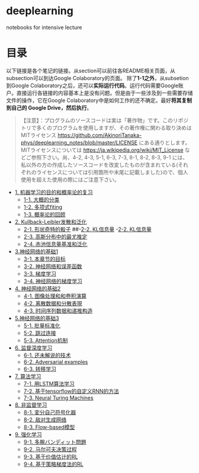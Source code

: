 # deeplearning
notebooks for intensive lecture

# 目录
以下链接是各个笔记的链接。从section可以前往各README相关页面，从subsection可以到达Google Colaboratory的页面。
除了**1-1之外**，从subsetion到Google Colaboratory之后，还可以**实际运行代码**。运行代码需要Google账户。直接运行各链接的内容基本上是没有问题。但是由于一些涉及到一些需要存储文件的操作，它在Google Colaboratory中是如何工作的还不确定。最好**将其复制到自己的 Google Drive，然后执行**。

> 【注意】：プログラムのソースコードは実は「著作物」です。このリポジトリで多くのプログラムを使用しますが、その著作権に関わる取り決めはMITライセンス https://github.com/AkinoriTanaka-phys/deeplearning_notes/blob/master/LICENSE にある通りとします。MITライセンスについては https://ja.wikipedia.org/wiki/MIT_License などご参照下さい。尚、4-2, 4-3, 5-1, 6-3, 7-3, 8-1, 8-2, 8-3, 9-1 には、私以外の方の作成したソースコードを改変したものが含まれている(それぞれのライセンスについては引用箇所や末尾に記載しました)ので、個人使用を超えた使用の際にはご注意下さい。

- [1. 机器学习的目的和概率论的复习](https://github.com/AkinoriTanaka-phys/deeplearning_notes/blob/master/section1/README.md)
    - [1-1. 大概的分类](https://colab.research.google.com/github/AkinoriTanaka-phys/deeplearning_notes/blob/master/section1/1-1.ipynb)
    - [1-2. 多项式fiting](https://colab.research.google.com/github/AkinoriTanaka-phys/deeplearning_notes/blob/master/section1/1-2.ipynb)
    - [1-3. 概率论的回顾](https://colab.research.google.com/github/AkinoriTanaka-phys/deeplearning_notes/blob/master/section1/1-3.ipynb)
- [2. Kullback-Leibler发散和泛化](https://github.com/AkinoriTanaka-phys/deeplearning_notes/blob/master/section2/README.md)
    - [2-1. 形状奇特的骰子](https://colab.research.google.com/github/AkinoriTanaka-phys/deeplearning_notes/blob/master/section2/2-1.ipynb)
    ##-[2-2. KL信息量](https://colab.research.google.com/github/AkinoriTanaka-phys/deeplearning_notes/blob/master/section2/2-2.ipynb)
     -[2-2. KL信息量](https://colab.research.google.com/github/shuphy124/deeplearning_notes/blob/master/section2/section2-2_translation.ipynb)
    - [2-3. 高斯分布中的最尤推定](https://colab.research.google.com/github/AkinoriTanaka-phys/deeplearning_notes/blob/master/section2/2-3.ipynb)
    - [2-4. 赤池信息量基准和泛化](https://colab.research.google.com/github/AkinoriTanaka-phys/deeplearning_notes/blob/master/section2/2-4.ipynb)
- [3.神经网络的基础1](https://github.com/AkinoriTanaka-phys/deeplearning_notes/blob/master/section3/README.md)
    - [3-1. 本章节的目标](https://colab.research.google.com/github/shuphy124/deeplearning_notes/blob/master/section3/3-1-trans.ipynb)
    - [3-2. 神经网络和误差函数](https://colab.research.google.com/github/AkinoriTanaka-phys/deeplearning_notes/blob/master/section3/3-2.ipynb)
    - [3-3. 梯度学习](https://colab.research.google.com/github/AkinoriTanaka-phys/deeplearning_notes/blob/master/section3/3-3.ipynb)
    - [3-4. 神经网络的梯度学习](https://colab.research.google.com/github/AkinoriTanaka-phys/deeplearning_notes/blob/master/section3/3-4.ipynb)
- [4. 神经网络的基础2](https://github.com/AkinoriTanaka-phys/deeplearning_notes/blob/master/section4/README.md)
    - [4-1. 图像处理和和卷积演算](https://colab.research.google.com/github/AkinoriTanaka-phys/deeplearning_notes/blob/master/section4/4-1.ipynb)
    - [4-2. 离散数据和分散表現](https://colab.research.google.com/github/AkinoriTanaka-phys/deeplearning_notes/blob/master/section4/4-2.ipynb)
    - [4-3. 时间序列数据和递推构造](https://colab.research.google.com/github/AkinoriTanaka-phys/deeplearning_notes/blob/master/section4/4-3.ipynb)
- [5.神经网络的基础3](https://github.com/AkinoriTanaka-phys/deeplearning_notes/blob/master/section5/README.md)
    - [5-1. 批量标准化](https://colab.research.google.com/github/AkinoriTanaka-phys/deeplearning_notes/blob/master/section5/5-1.ipynb)
    - [5-2. 跳过连接](https://colab.research.google.com/github/AkinoriTanaka-phys/deeplearning_notes/blob/master/section5/5-2.ipynb)
    - [5-3. Attention机制](https://colab.research.google.com/github/AkinoriTanaka-phys/deeplearning_notes/blob/master/section5/5-3.ipynb)
- [6. 监督深度学习](https://github.com/AkinoriTanaka-phys/deeplearning_notes/blob/master/section6/README.md)
    - [6-1. 还未解说的技术](https://colab.research.google.com/github/AkinoriTanaka-phys/deeplearning_notes/blob/master/section6/6-1.ipynb)
    - [6-2. Adversarial examples](https://colab.research.google.com/github/AkinoriTanaka-phys/deeplearning_notes/blob/master/section6/6-2.ipynb)
    - [6-3. 转移学习](https://colab.research.google.com/github/AkinoriTanaka-phys/deeplearning_notes/blob/master/section6/6-3.ipynb)
- [7. 算法学习](https://github.com/AkinoriTanaka-phys/deeplearning_notes/blob/master/section7/README.md)
    - [7-1. 用LSTM算法学习](https://colab.research.google.com/github/AkinoriTanaka-phys/deeplearning_notes/blob/master/section7/7-1.ipynb)
    - [7-2. 基于tensorflow的自定义RNN的方法](https://colab.research.google.com/github/AkinoriTanaka-phys/deeplearning_notes/blob/master/section7/7-2.ipynb)
    - [7-3. Neural Turing Machines](https://colab.research.google.com/github/AkinoriTanaka-phys/deeplearning_notes/blob/master/section7/7-3.ipynb)
- [8. 非监督学习](https://github.com/AkinoriTanaka-phys/deeplearning_notes/blob/master/section8/README.md)
    - [8-1. 変分自己符号化器](https://colab.research.google.com/github/AkinoriTanaka-phys/deeplearning_notes/blob/master/section8/8-1.ipynb)
    - [8-2. 敌对生成网络](https://colab.research.google.com/github/AkinoriTanaka-phys/deeplearning_notes/blob/master/section8/8-2.ipynb)
    - [8-3. Flow-based模型](https://colab.research.google.com/github/AkinoriTanaka-phys/deeplearning_notes/blob/master/section8/8-3.ipynb)
- [9. 强化学习](https://github.com/AkinoriTanaka-phys/deeplearning_notes/blob/master/section9/README.md)
    - [9-1. 多腕バンディット問題](https://colab.research.google.com/github/AkinoriTanaka-phys/deeplearning_notes/blob/master/section9/9-1.ipynb)
    - [9-2. 马尔可夫决策过程](https://colab.research.google.com/github/AkinoriTanaka-phys/deeplearning_notes/blob/master/section9/9-2.ipynb)
    - [9-3. 基于价值估计的RL](https://colab.research.google.com/github/AkinoriTanaka-phys/deeplearning_notes/blob/master/section9/9-3.ipynb)
    - [9-4. 基于策略梯度法的RL](https://colab.research.google.com/github/AkinoriTanaka-phys/deeplearning_notes/blob/master/section9/9-4.ipynb)
